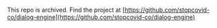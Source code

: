 This repo is archived. Find the project at [https://github.com/stopcovid-co/dialog-engine](https://github.com/stopcovid-co/dialog-engine)

